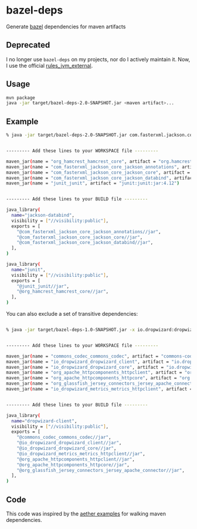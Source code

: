 # bazel-deps

Generate [bazel](http://bazel.io/) dependencies for maven artifacts

## Deprecated

I no longer use `bazel-deps` on my projects, nor do I actively maintain it. Now, I use the official [rules_jvm_external](https://github.com/bazelbuild/rules_jvm_external).

## Usage

```bash
mvn package
java -jar target/bazel-deps-2.0-SNAPSHOT.jar <maven artifact>...
```

## Example

```bash
% java -jar target/bazel-deps-2.0-SNAPSHOT.jar com.fasterxml.jackson.core:jackson-databind:2.5.0 junit:junit:jar:4.12


--------- Add these lines to your WORKSPACE file ---------

maven_jar(name = "org_hamcrest_hamcrest_core", artifact = "org.hamcrest:hamcrest-core:jar:1.3")
maven_jar(name = "com_fasterxml_jackson_core_jackson_annotations", artifact = "com.fasterxml.jackson.core:jackson-annotations:jar:2.5.0")
maven_jar(name = "com_fasterxml_jackson_core_jackson_core", artifact = "com.fasterxml.jackson.core:jackson-core:jar:2.5.0")
maven_jar(name = "com_fasterxml_jackson_core_jackson_databind", artifact = "com.fasterxml.jackson.core:jackson-databind:jar:2.5.0")
maven_jar(name = "junit_junit", artifact = "junit:junit:jar:4.12")


--------- Add these lines to your BUILD file ---------

java_library(
  name="jackson-databind",
  visibility = ["//visibility:public"],
  exports = [
    "@com_fasterxml_jackson_core_jackson_annotations//jar",
    "@com_fasterxml_jackson_core_jackson_core//jar",
    "@com_fasterxml_jackson_core_jackson_databind//jar",
  ],
)

java_library(
  name="junit",
  visibility = ["//visibility:public"],
  exports = [
    "@junit_junit//jar",
    "@org_hamcrest_hamcrest_core//jar",
  ],
)
```

You can also exclude a set of transitive dependencies:

```bash

% java -jar target/bazel-deps-1.0-SNAPSHOT.jar -x io.dropwizard:dropwizard-core:0.8.1 io.dropwizard:dropwizard-client:0.8.1


--------- Add these lines to your WORKSPACE file ---------

maven_jar(name = "commons_codec_commons_codec", artifact = "commons-codec:commons-codec:jar:1.6")
maven_jar(name = "io_dropwizard_dropwizard_client", artifact = "io.dropwizard:dropwizard-client:jar:0.8.1")
maven_jar(name = "io_dropwizard_dropwizard_core", artifact = "io.dropwizard:dropwizard-core:jar:0.8.1")
maven_jar(name = "org_apache_httpcomponents_httpclient", artifact = "org.apache.httpcomponents:httpclient:jar:4.3.5")
maven_jar(name = "org_apache_httpcomponents_httpcore", artifact = "org.apache.httpcomponents:httpcore:jar:4.3.2")
maven_jar(name = "org_glassfish_jersey_connectors_jersey_apache_connector", artifact = "org.glassfish.jersey.connectors:jersey-apache-connector:jar:2.17")
maven_jar(name = "io_dropwizard_metrics_metrics_httpclient", artifact = "io.dropwizard.metrics:metrics-httpclient:jar:3.1.1")


--------- Add these lines to your BUILD file ---------

java_library(
  name="dropwizard-client",
  visibility = ["//visibility:public"],
  exports = [
    "@commons_codec_commons_codec//jar",
    "@io_dropwizard_dropwizard_client//jar",
    "@io_dropwizard_dropwizard_core//jar",
    "@io_dropwizard_metrics_metrics_httpclient//jar",
    "@org_apache_httpcomponents_httpclient//jar",
    "@org_apache_httpcomponents_httpcore//jar",
    "@org_glassfish_jersey_connectors_jersey_apache_connector//jar",
  ],
)
```

## Code

This code was inspired by the [aether examples](https://github.com/eclipse/aether-demo/blob/322fa556494335faaf3ad3b7dbe8f89aaaf6222d/aether-demo-snippets/src/main/java/org/eclipse/aether/examples/GetDependencyTree.java) for walking maven dependencies.
